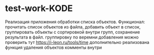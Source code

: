# test-work-KODE
Реализация приложения обработки списка объектов.
Функционал: прочитать список объектов из файла, добавить объект в список, группировать объекты с сортировкой внутри групп, сохранение результата в файл.
группировку по веремни добавления можно проверить тут https://i-leon.ru/tools/time
дополнительно реализована функция удаления объектов
комменты внутри
